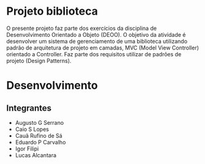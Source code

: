 # Projeto biblioteca
O presente projeto faz parte dos exercícios da disciplina de Desenvolvimento Orientado a Objeto (DEOO). O objetivo da atividade é desenvolver um sistema de gerenciamento de uma biblioteca utilizando padrão de arquitetura de projeto em camadas, MVC (Model View Controller) orientado a Controller. Faz parte dos requisitos utilizar de padrões de projeto (Design Patterns).

# Desenvolvimento

## Integrantes
- Augusto G Serrano
- Caio S Lopes
- Cauã Rufino de Sá
- Eduardo P Carvalho
- Igor Filipi
- Lucas Alcantara
